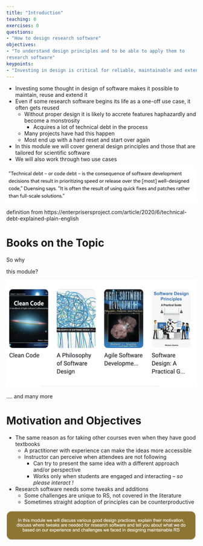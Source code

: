```yaml
---
title: "Introduction"
teaching: 0
exercises: 0
questions:
- "How to design research software"
objectives:
- "To understand design principles and to be able to apply them to
research software"
keypoints:
- "Investing in design is critical for reliable, maintainable and extensible software"
---
```


* Investing some thought in design of software makes it possible to maintain\, reuse and extend it
* Even if some research software begins its life as a one\-off use case\, it often gets reused
  * Without proper design it is likely to accrete features haphazardly and become a monstrosity
    * Acquires a lot of technical debt in the process
  * Many projects have had this happen
  * Most end up with a hard reset and start over again
* In this module we will cover general design principles and those that are tailored for scientific software
* We will also work through two use cases

![](img/techdebt.png)

definition from https://enterprisersproject\.com/article/2020/6/technical\-debt\-explained\-plain\-english

# Books on the Topic

So why

this module?

![](img/books.png)

…\. and many more

# Motivation and Objectives

* The same reason as for taking other courses even when they have good textbooks
  * A practitioner with experience can make the ideas more accessible
  * Instructor can perceive when attendees are not following
    * Can try to present the same idea with a different approach and/or perspective
    * Works only when students are engaged and interacting –  _so please interact \!_
* Research software needs some tweaks and additions
  * Some challenges are unique to RS\, not covered in the literature
  * Sometimes straight adoption of principles can be counterproductive

![](img/emph.png)


